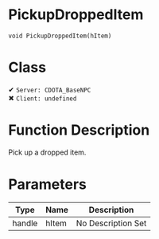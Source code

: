 # PickupDroppedItem
```
void PickupDroppedItem(hItem)
```
# Class
✔ `Server: CDOTA_BaseNPC`  
✖ `Client: undefined`  

# Function Description
Pick up a dropped item.
# Parameters
Type|Name|Description
--|--|--
handle|hItem|No Description Set

